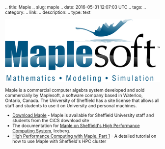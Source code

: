 .. title: Maple
.. slug: maple
.. date: 2016-05-31 12:07:03 UTC
.. tags:
.. category:
.. link:
.. description:
.. type: text

![](./assets/Maplesoft_logo.svg)

Maple is a commercial computer algebra system developed and sold commercially by Maplesoft, a software company based in Waterloo, Ontario, Canada.
The University of Sheffield has a site license that allows all staff and students to use it on University and personal machines.

* [Download Maple](https://cics.dept.shef.ac.uk/software/) - Maple is available for Sheffield University staff and students from the CiCS download site
* The documentation for [Maple on Sheffield's High Performance Computing System](http://docs.iceberg.shef.ac.uk/en/latest/software/apps/maple.html), Iceberg.
* [High Performance Computing with Maple, Part 1](http://rse.shef.ac.uk/blog/HPC-Maple-1/) - A detailed tutorial on how to use Maple with Sheffield's HPC cluster

